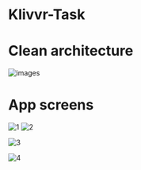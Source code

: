 # Klivvr-Task


# Clean architecture
![images](https://github.com/user-attachments/assets/caeeae33-f30c-4729-8b35-006b9f02daa2)

# App screens



![1](https://github.com/user-attachments/assets/b007f377-0bc2-40bc-8704-6782f3f96939) ![2](https://github.com/user-attachments/assets/3517c2a3-1e49-4b72-9532-97ef0fedc322)


![3](https://github.com/user-attachments/assets/8a5d2eca-33a8-41e1-a30c-f321312a09e8)

![4](https://github.com/user-attachments/assets/ef8b4183-f69c-4d96-880b-f9e9579d462d)




